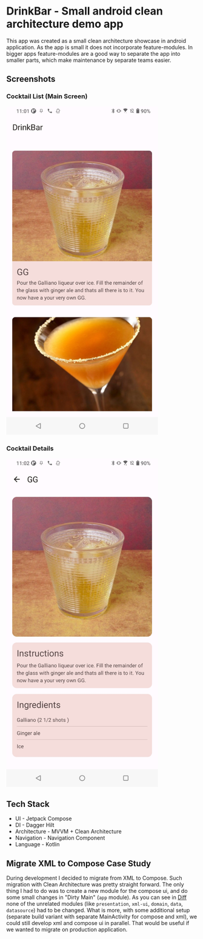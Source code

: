 # DrinkBar - Small android clean architecture demo app

This app was created as a small clean architecture showcase in android application. As the app is
small it does not incorporate feature-modules. In bigger apps feature-modules are a good way to
separate the app into smaller parts, which make maintenance by separate teams easier.

## Screenshots

### Cocktail List (Main Screen)
<img src="https://raw.githubusercontent.com/Stonks-tech/DrinkBar/master/screenshots/drink_list.jpg" alt="Cocktail List Screenshot" width="400"/>

### Cocktail Details
<img src="https://raw.githubusercontent.com/Stonks-tech/DrinkBar/master/screenshots/drink_details.jpg" alt="Cocktail List Screenshot" width="400"/>

## Tech Stack

- UI - Jetpack Compose
- DI - Dagger Hilt
- Architecture - MVVM + Clean Architecture
- Navigation - Navigation Component
- Language - Kotlin

## Migrate XML to Compose Case Study

During development I decided to migrate from XML to Compose. Such migration with Clean Architecture
was pretty straight forward. The only thing I had to do was to create a new module for the compose
ui, and do some small changes in "Dirty Main" (`app` module). As you can see
in [Diff](https://github.com/Stonks-tech/DrinkBar/pull/2/commits/b8247c11081a59a89c14daf9ed4c3934044f0fdb)
none of the unrelated modules (like `presentation`, `xml-ui`, `domain`, `data`, `datasource`) had to
be changed. What is more, with some additional setup (separate build variant with separate
MainActivity for compose and xml), we could still develop xml and compose ui in parallel. That would
be useful if we wanted to migrate on production application.

